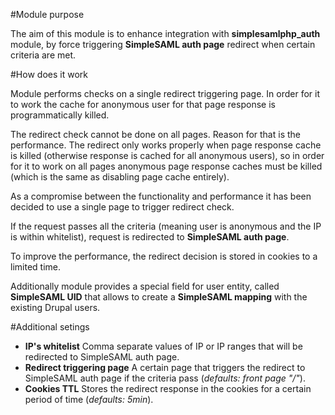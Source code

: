 #Module purpose

The aim of this module is to enhance integration with **simplesamlphp_auth** module, by force triggering **SimpleSAML auth page** redirect when certain criteria are met. 

#How does it work

Module performs checks on a single redirect triggering page. In order for it to work the cache for anonymous user for that page response is programmatically killed.

The redirect check cannot be done on all pages. Reason for that is the performance. The redirect only works properly when page response cache is killed (otherwise response is cached for all anonymous users), so in order for it to work on all pages anonymous page response caches must be killed (which is the same as disabling page cache entirely).

As a compromise between the functionality and performance it has been decided to use a single page to trigger redirect check.

If the request passes all the criteria (meaning user is anonymous and the IP is within whitelist), request is redirected to **SimpleSAML auth page**.

To improve the performance, the redirect decision is stored in cookies to a limited time.

Additionally module provides a special field for user entity, called **SimpleSAML UID** that allows to create a **SimpleSAML mapping** with the existing Drupal users.

#Additional setings

- **IP's whitelist**
Comma separate values of IP or IP ranges that will be redirected to SimpleSAML auth page. 
- **Redirect triggering page**
A certain page that triggers the redirect to SimpleSAML auth page if the criteria pass (_defaults: front page "/"_).
- **Cookies TTL**
Stores the redirect response in the cookies for a certain period of time (_defaults: 5min_).

